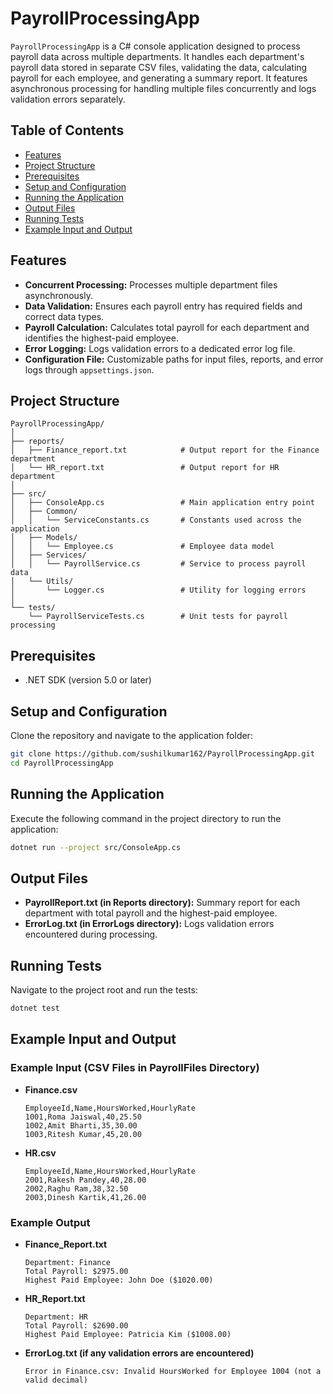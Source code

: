 
# PayrollProcessingApp

`PayrollProcessingApp` is a C# console application designed to process payroll data across multiple departments. It handles each department's payroll data stored in separate CSV files, validating the data, calculating payroll for each employee, and generating a summary report. It features asynchronous processing for handling multiple files concurrently and logs validation errors separately.

## Table of Contents
- [Features](#features)
- [Project Structure](#project-structure)
- [Prerequisites](#prerequisites)
- [Setup and Configuration](#setup-and-configuration)
- [Running the Application](#running-the-application)
- [Output Files](#output-files)
- [Running Tests](#running-tests)
- [Example Input and Output](#example-input-and-output)

## Features
- **Concurrent Processing:** Processes multiple department files asynchronously.
- **Data Validation:** Ensures each payroll entry has required fields and correct data types.
- **Payroll Calculation:** Calculates total payroll for each department and identifies the highest-paid employee.
- **Error Logging:** Logs validation errors to a dedicated error log file.
- **Configuration File:** Customizable paths for input files, reports, and error logs through `appsettings.json`.

## Project Structure
```
PayrollProcessingApp/
│
├── reports/
│   ├── Finance_report.txt            # Output report for the Finance department
│   └── HR_report.txt                 # Output report for HR department
│
├── src/
│   ├── ConsoleApp.cs                 # Main application entry point
│   ├── Common/
│   │   └── ServiceConstants.cs       # Constants used across the application
│   ├── Models/
│   │   └── Employee.cs               # Employee data model
│   ├── Services/
│   │   └── PayrollService.cs         # Service to process payroll data
│   └── Utils/
│       └── Logger.cs                 # Utility for logging errors
│
└── tests/
    └── PayrollServiceTests.cs        # Unit tests for payroll processing
```

## Prerequisites
- .NET SDK (version 5.0 or later)

## Setup and Configuration
Clone the repository and navigate to the application folder:
```bash
git clone https://github.com/sushilkumar162/PayrollProcessingApp.git
cd PayrollProcessingApp
```

## Running the Application
Execute the following command in the project directory to run the application:
```bash
dotnet run --project src/ConsoleApp.cs
```

## Output Files
- **PayrollReport.txt (in Reports directory):** Summary report for each department with total payroll and the highest-paid employee.
- **ErrorLog.txt (in ErrorLogs directory):** Logs validation errors encountered during processing.

## Running Tests
Navigate to the project root and run the tests:
```bash
dotnet test
```

## Example Input and Output
### Example Input (CSV Files in PayrollFiles Directory)
- **Finance.csv**
  ```
  EmployeeId,Name,HoursWorked,HourlyRate
  1001,Roma Jaiswal,40,25.50
  1002,Amit Bharti,35,30.00
  1003,Ritesh Kumar,45,20.00
  ```

- **HR.csv**
  ```
  EmployeeId,Name,HoursWorked,HourlyRate
  2001,Rakesh Pandey,40,28.00
  2002,Raghu Ram,38,32.50
  2003,Dinesh Kartik,41,26.00
  ```

### Example Output
- **Finance_Report.txt**
  ```
  Department: Finance
  Total Payroll: $2975.00
  Highest Paid Employee: John Doe ($1020.00)
  ```

- **HR_Report.txt**
  ```
  Department: HR
  Total Payroll: $2690.00
  Highest Paid Employee: Patricia Kim ($1008.00)
  ```

- **ErrorLog.txt (if any validation errors are encountered)**
  ```
  Error in Finance.csv: Invalid HoursWorked for Employee 1004 (not a valid decimal)
  ```
